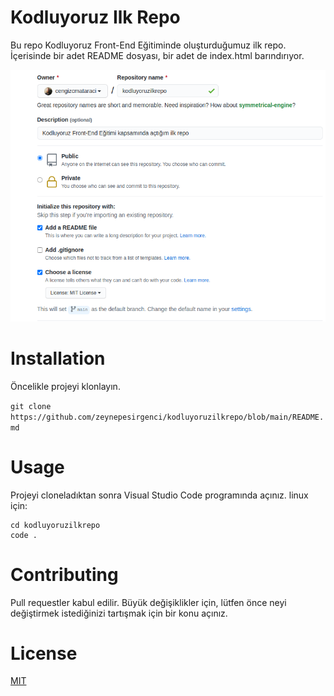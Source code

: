 # Kodluyoruz Ilk Repo
Bu repo Kodluyoruz Front-End Eğitiminde oluşturduğumuz ilk repo. İçerisinde bir adet README dosyası, bir adet de index.html barındırıyor.

![Repo Gorsel](https://raw.githubusercontent.com/Kodluyoruz/taskforce/main/git/odev1/figures/github.png)

# Installation
Öncelikle projeyi klonlayın.

`git clone https://github.com/zeynepesirgenci/kodluyoruzilkrepo/blob/main/README.md`

# Usage
Projeyi cloneladıktan sonra Visual Studio Code programında açınız.
linux için:

```
cd kodluyoruzilkrepo
code .
```

# Contributing
Pull requestler kabul edilir. Büyük değişiklikler için, lütfen önce neyi değiştirmek istediğinizi tartışmak için bir konu açınız.

# License
[MIT](https://choosealicense.com/licenses/mit/)